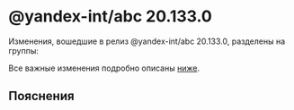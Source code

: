 # @yandex-int/abc 20.133.0

<!-- ЧЕЛОВЕЧЕСКОЕ ВСТУПЛЕНИЕ -->

Изменения, вошедшие в релиз @yandex-int/abc 20.133.0, разделены на группы:

Все важные изменения подробно описаны [ниже](#Пояснения).

## Пояснения

